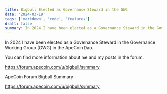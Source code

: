 ```yaml
---
title: Bigbull Elected as Governance Steward in the GWG
date: '2024-03-19'
tags: ['markdown', 'code', 'features']
draft: false
summary: In 2024 I have been elected as a Governance Steward in the Governance Working Group (GWG) in the ApeCoin Dao. 
---
```




In 2024 I have been elected as a Governance Steward in the Governance Working Group (GWG) in the ApeCoin Dao. 

You can find more information about me and my posts in the forum.

https://forum.apecoin.com/u/bigbull/summary

ApeCoin Forum Bigbull Summary - 

https://forum.apecoin.com/u/bigbull/summary

